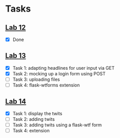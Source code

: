# Tasks

## [Lab 12](http://gitlab.doc.gold.ac.uk/data-networks-web/lab-exercises/wikis/lab-12)

- [x] Done

## [Lab 13](http://gitlab.doc.gold.ac.uk/data-networks-web/lab-exercises/wikis/lab-13)

- [x] Task 1: adapting headlines for user input via GET
- [x] Task 2: mocking up a login form using POST
- [ ] Task 3: uploading files
- [ ] Task 4: flask-wtforms extension

## [Lab 14](https://github.com/danmcquillan/dnw-flask/wiki/lab-14)

- [x] Task 1: display the twits
- [ ] Task 2: adding twits
- [ ] Task 3: adding twits using a flask-wtf form
- [ ] Task 4: extension